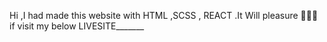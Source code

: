 Hi ,I had made this website with HTML ,SCSS , REACT  .It Will pleasure 💚💚💚 if visit  my below LIVESITE_______    